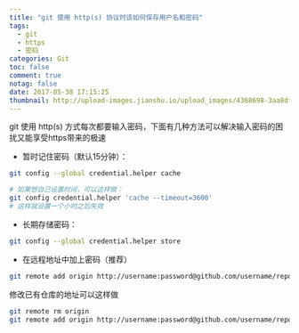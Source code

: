 ```yaml
---
title: "git 使用 http(s) 协议时该如何保存用户名和密码"
tags:
  - git
  - https
  - 密码
categories: Git
toc: false
comment: true
notag: false
date: 2017-05-30 17:15:25
thumbnail: http://upload-images.jianshu.io/upload_images/4368698-3aa8df7a50bff841.png?imageMogr2/auto-orient/strip%7CimageView2/2/w/1240
---
```


git 使用 http(s) 方式每次都要输入密码，下面有几种方法可以解决输入密码的困扰又能享受https带来的极速

* 暂时记住密码（默认15分钟）：

```bash
git config --global credential.helper cache

# 如果想自己设置时间，可以这样做：
git config credential.helper 'cache --timeout=3600'
# 这样就设置一个小时之后失效
```

* 长期存储密码：

```bash
git config --global credential.helper store
```

* 在远程地址中加上密码（推荐）

```bash
git remote add origin http://username:password@github.com/username/repo.git
```

修改已有仓库的地址可以这样做

```bash
git remote rm origin
git remote add origin http://username:password@github.com/username/repo.git
```